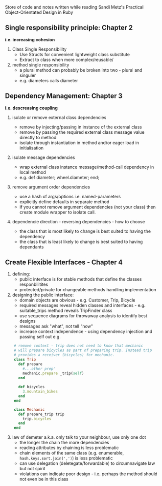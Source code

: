 Store of code and notes written while reading Sandi Metz's Practical Object-Orientated Design in Ruby

Single responsibility principle: Chapter 2
------------------------------------------
**i.e. increasing cohesion**

1. Class Single Responsibility
    - Use Structs for convenient lightweight class substitute
    - Extract to class when more complex/reusable/
2. method single responsibility
    - a plural method can probably be broken into two - plural and singuler
    - e.g. diameters calls diameter

Dependency Management: Chapter 3
--------------------------------
**i.e. descreasing coupling**

1. isolate or remove external class dependencies
    - remove by injecting/passing in instance of the external class
    - remove by passing the required external class message value directly to method
    - isolate through instantiation in method and/or eager load in initialisation

2. isolate message dependencies
    - wrap external class instance message/method-call dependency in local method
    - e.g. def diameter; wheel.diameter; end;

3. remove argument order dependencies
    - use a hash of args/options i.e. named-parameters
    - explicitly define defaults in separate method
    - if you cannot remove argument dependencies (not your class) then create module wrapper to isolate call.

4. dependencie direction - reversing dependencies - how to choose
    - the class that is most likely to change is best suited to having the dependency
    - the class that is least likely to change is best suited to having dependants


Create Flexible Interfaces - Chapter 4
---------------------------------------

1. defining:
    - public interface is for stable methods that define the classes responbilitites
    - protected/private for changeable methods handling implementation
2. designing the public interface:
    - domain objects are obvious - e.g. Customer, Trip, Bicycle
    - required messages reveal hidden classes and interfaces - e.g. suitable_trips method reveals TripFinder class
    - use sequence diagrams for throwaway analysis to identify best designs
    - messages ask "what", not tell "how"
    - increase context independence - using dependency injection and passing self out
    e.g.
```ruby
    # remove context - trip does not need to know that mechanic
    # will prepare bicycles as part of preparing trip. Instead trip
    # provides a receiver (bicycles) for mechanic.
    class Trip
      def prepare
        #...other prep'
        mechanic.prepare _trip(self)
      end
    
      def bicycles
        3.mountain_bikes
      end
    end

    class Mechanic
      def prepare_trip trip
        trip.bicycles
      end
    end
```
3. law of demeter a.k.a. only talk to your neighbour, use only one dot
    - the longer the chain the more dependencies
    - reading attributes by chaining is less problematic
    - chain elements of the same class (e.g. enumerable, `hash.keys.sort.join(',')`) is less problematic
    - can use delegation (deletegate/forwardable) to circumnavigate law but not spirit
    - violations can indicate poor design - i.e. perhaps the method should not even be in this class
